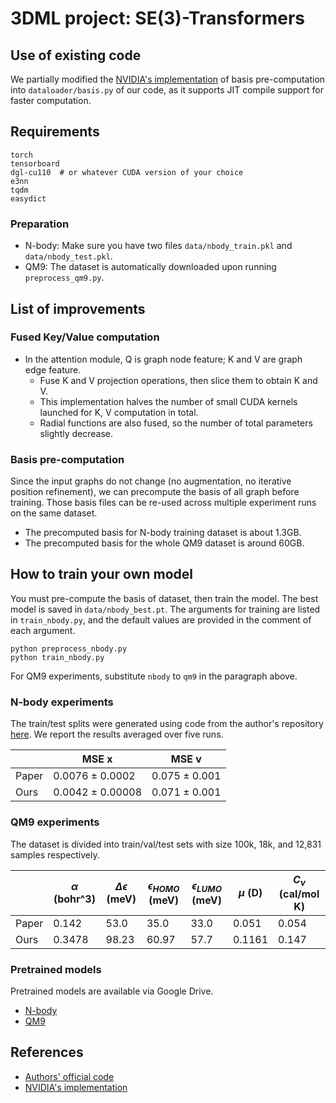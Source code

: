 # 3DML project: SE(3)-Transformers

## Use of existing code

We partially modified the [NVIDIA's implementation](https://github.com/NVIDIA/DeepLearningExamples/blob/master/DGLPyTorch/DrugDiscovery/SE3Transformer/se3_transformer/model/basis.py) of basis pre-computation into `dataloader/basis.py` of our code, as it supports JIT compile support for faster computation.

## Requirements

```
torch
tensorboard
dgl-cu110  # or whatever CUDA version of your choice
e3nn
tqdm
easydict
```

### Preparation

- N-body: Make sure you have two files `data/nbody_train.pkl` and `data/nbody_test.pkl`.
- QM9: The dataset is automatically downloaded upon running `preprocess_qm9.py`.

## List of improvements

### Fused Key/Value computation

- In the attention module, Q is graph node feature; K and V are graph edge feature.
    - Fuse K and V projection operations, then slice them to obtain K and V.
    - This implementation halves the number of small CUDA kernels launched for K, V computation in total.
    - Radial functions are also fused, so the number of total parameters slightly decrease.

### Basis pre-computation

Since the input graphs do not change (no augmentation, no iterative position refinement),
we can precompute the basis of all graph before training. Those basis files can be re-used across multiple experiment runs on the same dataset.

- The precomputed basis for N-body training dataset is about 1.3GB.
- The precomputed basis for the whole QM9 dataset is around 60GB.

## How to train your own model

You must pre-compute the basis of dataset, then train the model. 
The best model is saved in `data/nbody_best.pt`. 
The arguments for training are listed in `train_nbody.py`, and the default values are provided in the comment of each argument.

```
python preprocess_nbody.py
python train_nbody.py
```

For QM9 experiments, substitute `nbody` to `qm9` in the paragraph above.

### N-body experiments

The train/test splits were generated using code from the author's repository [here](https://github.com/FabianFuchsML/se3-transformer-public/tree/master/experiments/nbody/data_generation). We report the results averaged over five runs.

|       | MSE x                | MSE v             |
| ----- | -------------------- | ----------------- |
| Paper | 0.0076 $\pm$ 0.0002  | 0.075 $\pm$ 0.001 |
| Ours  | 0.0042 $\pm$ 0.00008 | 0.071 $\pm$ 0.001 |

### QM9 experiments

The dataset is divided into train/val/test sets with size 100k, 18k, and 12,831 samples respectively.

|       | $\alpha$ (bohr^3) | $\Delta \epsilon$ (meV) | $\epsilon_{HOMO}$ (meV) | $\epsilon_{LUMO}$ (meV) | $\mu$ (D) | $C_\nu$ (cal/mol K) |
| ----- | ----------------- | ----------------------- | ----------------------- | ----------------------- | --------- | ------------------- |
| Paper | 0.142             | 53.0                    | 35.0                    | 33.0                    | 0.051     | 0.054               |
| Ours  | 0.3478            | 98.23                   | 60.97                   | 57.7                    | 0.1161    | 0.147               |


### Pretrained models
Pretrained models are available via Google Drive.
- [N-body](https://drive.google.com/drive/folders/1OrVxlTjdkjMpduZ3XnjdsbNWkp5DFpZ7?usp=sharing)
- [QM9](https://drive.google.com/drive/folders/1jHuqq64NPesx69v7a39-O2EE6Ev3mT5m?usp=sharing)

## References

- [Authors' official code]()
- [NVIDIA's implementation]()
